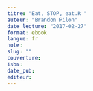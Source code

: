 ```yaml
---
titre: "Eat, STOP, eat.R "
auteur: "Brandon Pilon"
date_lecture: "2017-02-27"
format: ebook
langue: fr
note:
slug: ""
couverture: 
isbn: 
date_pub: 
editeur: 
---
```


